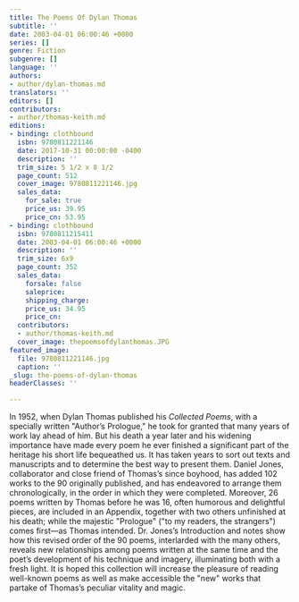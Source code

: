 ```yaml
---
title: The Poems Of Dylan Thomas
subtitle: ''
date: 2003-04-01 06:00:46 +0000
series: []
genre: Fiction
subgenre: []
language: ''
authors:
- author/dylan-thomas.md
translators: ''
editors: []
contributors:
- author/thomas-keith.md
editions:
- binding: clothbound
  isbn: 9780811221146
  date: 2017-10-31 00:00:00 -0400
  description: ''
  trim_size: 5 1/2 x 8 1/2
  page_count: 512
  cover_image: 9780811221146.jpg
  sales_data:
    for_sale: true
    price_us: 39.95
    price_cn: 53.95
- binding: clothbound
  isbn: 9780811215411
  date: 2003-04-01 06:00:46 +0000
  description: ''
  trim_size: 6x9
  page_count: 352
  sales_data:
    forsale: false
    saleprice: 
    shipping_charge: 
    price_us: 34.95
    price_cn: 
  contributors:
  - author/thomas-keith.md
  cover_image: thepoemsofdylanthomas.JPG
featured_image:
  file: 9780811221146.jpg
  caption: ''
_slug: the-poems-of-dylan-thomas
headerClasses: ''

---
```

In 1952, when Dylan Thomas published his _Collected Poems_, with a specially written "Author’s Prologue," he took for granted that many years of work lay ahead of him. But his death a year later and his widening importance have made every poem he ever finished a significant part of the heritage his short life bequeathed us. It has taken years to sort out texts and manuscripts and to determine the best way to present them. Daniel Jones, collaborator and close friend of Thomas’s since boyhood, has added 102 works to the 90 originally published, and has endeavored to arrange them chronologically, in the order in which they were completed. Moreover, 26 poems written by Thomas before he was 16, often humorous and delightful pieces, are included in an Appendix, together with two others unfinished at his death; while the majestic "Prologue" ("to my readers, the strangers") comes first––as Thomas intended. Dr. Jones’s Introduction and notes show how this revised order of the 90 poems, interlarded with the many others, reveals new relationships among poems written at the same time and the poet’s development of his technique and imagery, illuminating both with a fresh light. It is hoped this collection will increase the pleasure of reading well-known poems as well as make accessible the "new" works that partake of Thomas’s peculiar vitality and magic.

